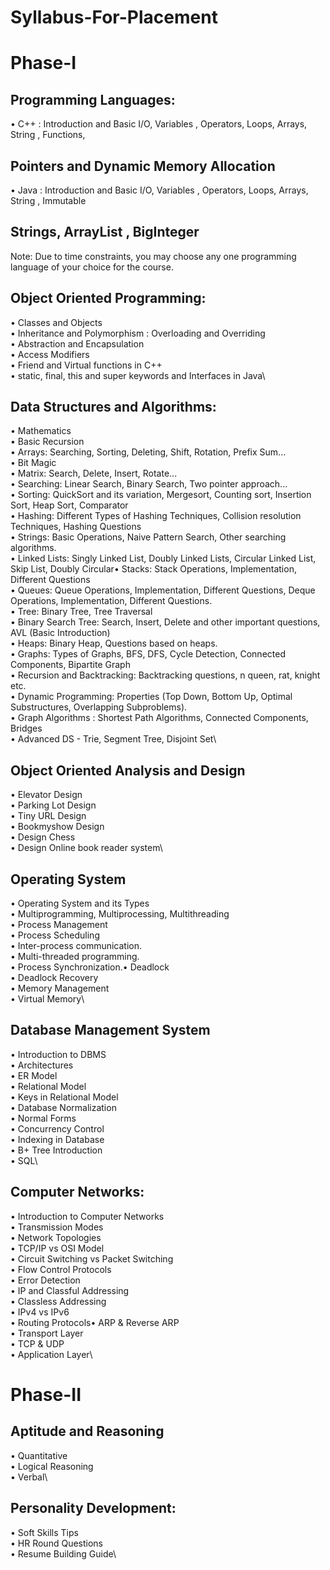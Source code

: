 # Syllabus-For-Placement

# Phase-I
## Programming Languages:
• C++ : Introduction and Basic I/O, Variables , Operators, Loops, Arrays, String , Functions,
## Pointers and Dynamic Memory Allocation
• Java : Introduction and Basic I/O, Variables , Operators, Loops, Arrays, String , Immutable
## Strings, ArrayList , BigInteger
Note: Due to time constraints, you may choose any one programming language of your choice for
the course.
## Object Oriented Programming:
• Classes and Objects\
• Inheritance and Polymorphism : Overloading and Overriding\
• Abstraction and Encapsulation\
• Access Modifiers\
• Friend and Virtual functions in C++\
• static, final, this and super keywords and Interfaces in Java\
## Data Structures and Algorithms:
• Mathematics\
• Basic Recursion\
• Arrays: Searching, Sorting, Deleting, Shift, Rotation, Prefix Sum...\
• Bit Magic\
• Matrix: Search, Delete, Insert, Rotate...\
• Searching: Linear Search, Binary Search, Two pointer approach...\
• Sorting: QuickSort and its variation, Mergesort, Counting sort, Insertion Sort, Heap Sort, Comparator\
• Hashing: Different Types of Hashing Techniques, Collision resolution Techniques, Hashing Questions\
• Strings: Basic Operations, Naive Pattern Search, Other searching algorithms.\
• Linked Lists: Singly Linked List, Doubly Linked Lists, Circular Linked List, Skip List, Doubly Circular• Stacks: Stack Operations, Implementation, Different Questions\
• Queues: Queue Operations, Implementation, Different Questions, Deque Operations, Implementation, Different Questions.\
• Tree: Binary Tree, Tree Traversal\
• Binary Search Tree: Search, Insert, Delete and other important questions, AVL (Basic Introduction)\
• Heaps: Binary Heap, Questions based on heaps.\
• Graphs: Types of Graphs, BFS, DFS, Cycle Detection, Connected Components, Bipartite Graph\
• Recursion and Backtracking: Backtracking questions, n queen, rat, knight etc.\
• Dynamic Programming: Properties (Top Down, Bottom Up, Optimal Substructures, Overlapping Subproblems).\
• Graph Algorithms : Shortest Path Algorithms, Connected Components, Bridges\
• Advanced DS - Trie, Segment Tree, Disjoint Set\
## Object Oriented Analysis and Design
• Elevator Design\
• Parking Lot Design\
• Tiny URL Design\
• Bookmyshow Design\
• Design Chess\
• Design Online book reader system\
## Operating System
• Operating System and its Types\
• Multiprogramming, Multiprocessing, Multithreading\
• Process Management\
• Process Scheduling\
• Inter-process communication.\
• Multi-threaded programming.\
• Process Synchronization.• Deadlock\
• Deadlock Recovery\
• Memory Management\
• Virtual Memory\
## Database Management System
• Introduction to DBMS\
• Architectures\
• ER Model\
• Relational Model\
• Keys in Relational Model\
• Database Normalization\
• Normal Forms\
• Concurrency Control\
• Indexing in Database\
• B+ Tree Introduction\
• SQL\
## Computer Networks:
• Introduction to Computer Networks\
• Transmission Modes\
• Network Topologies\
• TCP/IP vs OSI Model\
• Circuit Switching vs Packet Switching\
• Flow Control Protocols\
• Error Detection\
• IP and Classful Addressing\
• Classless Addressing\
• IPv4 vs IPv6\
• Routing Protocols• ARP & Reverse ARP\
• Transport Layer\
• TCP & UDP\
• Application Layer\
# Phase-II
## Aptitude and Reasoning
• Quantitative\
• Logical Reasoning\
• Verbal\
## Personality Development:
• Soft Skills Tips\
• HR Round Questions\
• Resume Building Guide\
